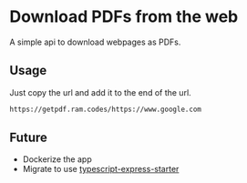 # Download PDFs from the web

A simple api to download webpages as PDFs.

## Usage

Just copy the url and add it to the end of the url.

```bash
https://getpdf.ram.codes/https://www.google.com

```

## Future

- Dockerize the app
- Migrate to use [typescript-express-starter](https://github.com/ljlm0402/typescript-express-starter#readme)
